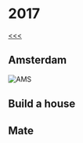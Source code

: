 
2017
======

[<<<](https://github.com/ttltrk/ELSE/blob/master/LL/LifeList.MD)

Amsterdam
------

![AMS]()

Build a house
------

Mate
------
